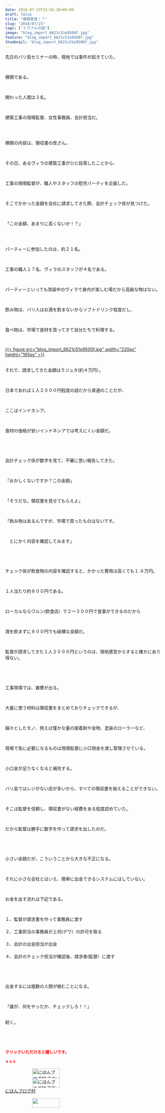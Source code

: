 ```yaml
---
date: 2018-07-23T23:56:20+09:00
draft: false
title: "横領発覚！？"
slug: "2018/07/23"
tags: ["トラブルの話"]
image: "blog_import_6621c51e9500f.jpg"
feature: "blog_import_6621c51e9500f.jpg"
thumbnail: "blog_import_6621c51e9500f.jpg"
---
```

<p>先日のバリ島セミナーの時、現地では事件が起きていた。</p><p> </p><p>横領である。</p><p> </p><p>関わった人間は３名。</p><p> </p><p>建築工事の現場監督、女性事務員、会計担当だ。</p><p> </p><p><br/>横領の内容は、領収書の改ざん。</p><p> </p><p>その日、あるヴィラの建築工事がひと段落したことから、</p><p> </p><p>工事の現場監督が、職人やスタッフの慰労パーティを企画した。</p><p> </p><p>そこでかかった金額を会社に請求してきた際、会計チェック係が見つけた。</p><p> </p><p>「この金額、あまりに高くないか！？」</p><p> </p><p><br/>パーティーに参加したのは、約２１名。</p><p> </p><p>工事の職人１７名、ヴィラのスタッフが４名である。</p><p> </p><p>パーティーといっても改装中のヴィラで身内が楽しむ場だから高級な物はない。</p><p> </p><p>飲み物は、バリ人はお酒を飲まないからソフトドリンク程度だし、</p><p> </p><p>食べ物は、市場で食材を買ってきて自分たちで料理する。</p><p> </p><p><a href="blog_import_6621c51e9500f.jpg">{{< figure src="blog_import_6621c51e9500f.jpg" width="220px" height="165px" >}}</a></p><p><br/>それで、請求してきた金額は５ジュタ(約４万円）。</p><p> </p><p>日本であれば１人２０００円程度の話だから普通のことだが、</p><p> </p><p>ここはインドネシア。</p><p> </p><p>食材の価格が安いインドネシアでは考えにくい金額だ。</p><p> </p><p> </p><p>会計チェック係が数字を見て、不審に思い報告してきた。</p><p> </p><p>「おかしくないですか？この金額」</p><p> </p><p>「そうだな。領収書を見せてもらえよ」</p><p> </p><p>「飲み物はあるんですが、市場で買ったものはないです。</p><p> </p><p>　とにかく内容を確認してみます」</p><p> </p><p> </p><p>チェック係が飲食物の内容を確認すると、かかった費用は高くても１.６万円。</p><p> </p><p>１人当たり約８００円である。</p><p> </p><p>ローカルならワルン(飲食店）で２～３００円で食事ができるのだから</p><p> </p><p>酒を飲まずに８００円でも結構な金額だ。</p><p> </p><p>監督が請求してきた１人２０００円というのは、現地感覚からすると確かにあり得ない。</p><p> </p><p> </p><p>工事現場では、雑費が出る。</p><p> </p><p>大量に使う材料は領収書をまとめておりチェックできるが、</p><p> </p><p>細々としたモノ、例えば僅かな量の接着剤や金物、塗装のローラーなど、</p><p> </p><p>現場で急に必要になるものは現場監督に小口現金を渡し管理させている。</p><p> </p><p>小口金が足りなくなると補充する。</p><p> </p><p>バリ島ではレジがない店が多いから、すべての領収書を揃えることができない。</p><p> </p><p>そこは監督を信頼し、領収書がない経費をある程度認めていた。</p><p> </p><p>だから監督は勝手に数字を作って請求を出したのだ。</p><p> </p><p> </p><p>小さい金額だが、こういうことから大きな不正になる。</p><p> </p><p>それに小さな会社とはいえ、簡単に出金できるシステムにはしていない。</p><p> </p><p>お金を出す流れは下記である。</p><p> </p><p>１、監督が請求書を作って事務員に渡す<br/>　　　<br/>２、工事担当の事務員が上司(デワ）の許可を取る<br/>　　　<br/>３、会計の出金担当が出金　<br/>　　　<br/>４、会計のチェック担当が確認後、請求者(監督）に渡す</p><p> </p><p> </p><p>出金するには複数の人間が絡むことになる。</p><p> </p><p>「誰が、何をやったか、チェックしろ！！」</p><p><br/>続く。</p><p> </p><p> </p><p><font color="#ff0000" size="2"><strong>クリックいただけると嬉しいです。</strong></font></p><p><font color="#ff0000" size="2"><strong>↓↓↓</strong></font></p><p><a href="ranking.html?p_cid=01260127" id="&amp;blogmura_banner" target="_blank"><img alt="にほんブログ村 その他生活ブログ 不動産投資へ" border="0" height="31" src="data:image/svg+xml;charset=utf-8,%3Csvg%20xmlns%3D%22http%3A%2F%2Fwww.w3.org%2F2000%2Fsvg%22%20title%3D%22Placeholder%20for%20Images%22%20role%3D%22presentation%22%20viewBox%3D%220%200%2088%2031%22%20%2F%3E" width="88" data-src="https://img-proxy.blog-video.jp/images?url=http%3A%2F%2Flife.blogmura.com%2Fhudousantoushi%2Fimg%2Fhudousantoushi88_31.gif" style="aspect-ratio: auto 88 / 31;"/><noscript><img alt="にほんブログ村 その他生活ブログ 不動産投資へ" border="0" height="31" src="https://img-proxy.blog-video.jp/images?url=http%3A%2F%2Flife.blogmura.com%2Fhudousantoushi%2Fimg%2Fhudousantoushi88_31.gif" width="88"></noscript></a><br/><a href="ranking.html?p_cid=01260127" target="_blank"><img alt="にほんブログ村 海外生活ブログ バリ島情報へ" border="0" height="31" src="data:image/svg+xml;charset=utf-8,%3Csvg%20xmlns%3D%22http%3A%2F%2Fwww.w3.org%2F2000%2Fsvg%22%20title%3D%22Placeholder%20for%20Images%22%20role%3D%22presentation%22%20viewBox%3D%220%200%2088%2031%22%20%2F%3E" width="88" data-src="https://img-proxy.blog-video.jp/images?url=http%3A%2F%2Foverseas.blogmura.com%2Fbali%2Fimg%2Fbali88_31.gif" style="aspect-ratio: auto 88 / 31;"/><noscript><img alt="にほんブログ村 海外生活ブログ バリ島情報へ" border="0" height="31" src="https://img-proxy.blog-video.jp/images?url=http%3A%2F%2Foverseas.blogmura.com%2Fbali%2Fimg%2Fbali88_31.gif" width="88"></noscript></a><br/><a href="ranking.html?p_cid=01260127" target="_blank">にほんブログ村</a></p><p><a href="link.php?1804582" title="人気ブログランキングへ"><img border="0" height="31" src="data:image/svg+xml;charset=utf-8,%3Csvg%20xmlns%3D%22http%3A%2F%2Fwww.w3.org%2F2000%2Fsvg%22%20title%3D%22Placeholder%20for%20Images%22%20role%3D%22presentation%22%20viewBox%3D%220%200%2088%2031%22%20%2F%3E" width="88" data-src="https://blog.with2.net/img/banner/banner_22.gif" style="aspect-ratio: auto 88 / 31;"/><noscript><img border="0" height="31" src="https://blog.with2.net/img/banner/banner_22.gif" width="88"></noscript></a></p><p> </p>

